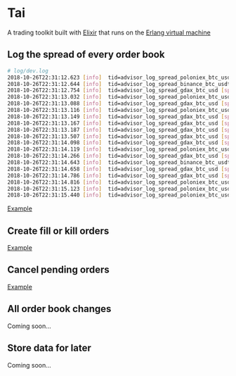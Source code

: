 # Tai

A trading toolkit built with [Elixir](https://elixir-lang.org/) that runs on the [Erlang virtual machine](http://erlang.org/faq/implementations.html)

## Log the spread of every order book

```bash
# log/dev.log
2018-10-26T22:31:12.623 [info]  tid=advisor_log_spread_poloniex_btc_usdt [spread:poloniex,btc_usdt,3.63936650,6541.11444443,6544.75381093]
2018-10-26T22:31:12.644 [info]  tid=advisor_log_spread_binance_btc_usdt [spread:binance,btc_usdt,0.03,6541.36,6541.39]
2018-10-26T22:31:12.754 [info]  tid=advisor_log_spread_gdax_btc_usd [spread:gdax,btc_usd,0.01,6402.07,6402.08]
2018-10-26T22:31:13.032 [info]  tid=advisor_log_spread_poloniex_btc_usdt [spread:poloniex,btc_usdt,3.63936639,6541.11444443,6544.75381082]
2018-10-26T22:31:13.088 [info]  tid=advisor_log_spread_gdax_btc_usd [spread:gdax,btc_usd,0.01,6402.07,6402.08]
2018-10-26T22:31:13.116 [info]  tid=advisor_log_spread_poloniex_btc_usdt [spread:poloniex,btc_usdt,3.62303333,6541.11444443,6544.73747776]
2018-10-26T22:31:13.149 [info]  tid=advisor_log_spread_gdax_btc_usd [spread:gdax,btc_usd,0.01,6402.07,6402.08]
2018-10-26T22:31:13.167 [info]  tid=advisor_log_spread_gdax_btc_usd [spread:gdax,btc_usd,0.01,6402.07,6402.08]
2018-10-26T22:31:13.187 [info]  tid=advisor_log_spread_gdax_btc_usd [spread:gdax,btc_usd,0.01,6402.07,6402.08]
2018-10-26T22:31:13.507 [info]  tid=advisor_log_spread_gdax_btc_usd [spread:gdax,btc_usd,0.01,6402.07,6402.08]
2018-10-26T22:31:14.098 [info]  tid=advisor_log_spread_gdax_btc_usd [spread:gdax,btc_usd,0.01,6402.07,6402.08]
2018-10-26T22:31:14.119 [info]  tid=advisor_log_spread_poloniex_btc_usdt [spread:poloniex,btc_usdt,3.62303332,6541.11444444,6544.73747776]
2018-10-26T22:31:14.266 [info]  tid=advisor_log_spread_gdax_btc_usd [spread:gdax,btc_usd,0.01,6402.07,6402.08]
2018-10-26T22:31:14.643 [info]  tid=advisor_log_spread_binance_btc_usdt [spread:binance,btc_usdt,0.02,6541.37,6541.39]
2018-10-26T22:31:14.658 [info]  tid=advisor_log_spread_gdax_btc_usd [spread:gdax,btc_usd,0.01,6402.07,6402.08]
2018-10-26T22:31:14.786 [info]  tid=advisor_log_spread_gdax_btc_usd [spread:gdax,btc_usd,0.01,6402.07,6402.08]
2018-10-26T22:31:14.816 [info]  tid=advisor_log_spread_poloniex_btc_usdt [spread:poloniex,btc_usdt,3.62303376,6541.114444,6544.73747776]
2018-10-26T22:31:15.123 [info]  tid=advisor_log_spread_poloniex_btc_usdt [spread:poloniex,btc_usdt,3.62303375,6541.114444,6544.73747775]
2018-10-26T22:31:15.440 [info]  tid=advisor_log_spread_poloniex_btc_usdt [spread:poloniex,btc_usdt,3.62303353,6541.114444,6544.73747753]
```

[Example](./log_spread/advisor.ex)

## Create fill or kill orders

[Example](./fill_or_kill_orders/advisor.ex)

## Cancel pending orders

[Example](./create_and_cancel_pending_order/advisor.ex)

## All order book changes

Coming soon...

## Store data for later

Coming soon...
